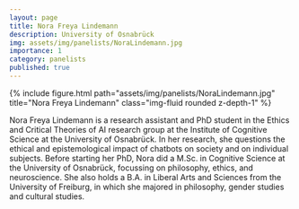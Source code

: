 ```yaml
---
layout: page
title: Nora Freya Lindemann
description: University of Osnabrück
img: assets/img/panelists/NoraLindemann.jpg
importance: 1
category: panelists
published: true
---
```


<div class="row justify-content-sm-center">
    <div class="col-sm-8 mt-3 mt-md-0">
        {% include figure.html path="assets/img/panelists/NoraLindemann.jpg" title="Nora Freya Lindemann" class="img-fluid rounded z-depth-1" %}
    </div>
</div>

Nora Freya Lindemann is a research assistant and PhD student in the Ethics and Critical Theories of AI research group at the Institute of Cognitive Science at the University of Osnabrück. In her research, she questions the ethical and epistemological impact of chatbots on society and on individual subjects. Before starting her PhD, Nora did a M.Sc. in Cognitive Science at the University of Osnabrück, focussing on philosophy, ethics, and neuroscience. She also holds a B.A. in Liberal Arts and Sciences from the University of Freiburg, in which she majored in philosophy, gender studies and cultural studies.
